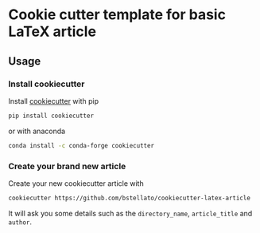 # Cookie cutter template for basic LaTeX article

## Usage

### Install cookiecutter

Install [cookiecutter](https://cookiecutter.readthedocs.io) with pip

``` bash
pip install cookiecutter
```

or with anaconda

``` bash
conda install -c conda-forge cookiecutter
```

### Create your brand new article
Create your new cookiecutter article with

``` bash
cookiecutter https://github.com/bstellato/cookiecutter-latex-article
```

It will ask you some details such as the `directory_name`, `article_title` and `author`.
